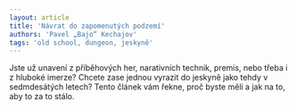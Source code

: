 ```yaml
---
layout: article
title: 'Návrat do zapomenutých podzemí'
authors: 'Pavel „Bajo“ Kechajov'
tags: 'old school, dungeon, jeskyně'
---
```


Jste už unavení z příběhových her, narativních technik, premis, nebo třeba i z hluboké imerze? Chcete zase jednou vyrazit do jeskyně jako tehdy v sedmdesátých letech? Tento článek vám řekne, proč byste měli a jak na to, aby to za to stálo.
